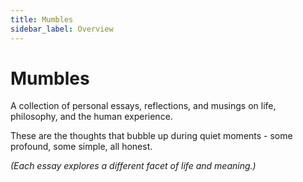 ```yaml
---
title: Mumbles
sidebar_label: Overview
---
```


# Mumbles

A collection of personal essays, reflections, and musings on life, philosophy, and the human experience.

These are the thoughts that bubble up during quiet moments - some profound, some simple, all honest.

*(Each essay explores a different facet of life and meaning.)* 